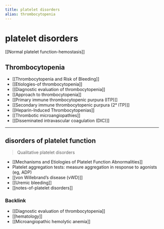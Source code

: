 ```yaml
---
title: platelet disorders
alias: thrombocytopenia
---
```


# platelet disorders

[[Normal platelet function-hemostasis]]

## Thrombocytopenia

- [[Thrombocytopenia and Risk of Bleeding]]
- [[Etiologies-of thrombocytopenia]]
- [[Diagnostic evaluation of thrombocytopenia]]
- [[Approach to thrombocytopenia]]
- [[Primary immune thrombocytopenic purpura (ITP)]]
- [[Secondary immune thrombocytopenic purpura (2° ITP)]]
- [[Heparin-Induced Thrombocytopenias]]
- [[Thrombotic microangiopathies]]
- [[Disseminated intravascular coagulation (DIC)]]

---

## disorders of platelet function
> Qualitative platelet disorders

- [[Mechanisms and Etiologies of Platelet Function Abnormalities]]
- Platelet aggregation tests: measure aggregation in response to agonists (eg, ADP)
- [[von Willebrand’s disease (vWD)]]
- [[Uremic bleeding]]
- [[notes-of-platelet disorders]]
 
### Backlink

- [[Diagnostic evaluation of thrombocytopenia]]
- [[hematology]]
- [[Microangiopathic hemolytic anemia]]
